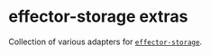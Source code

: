 # effector-storage extras

Collection of various adapters for [`effector-storage`](https://github.com/yumauri/effector-storage).

